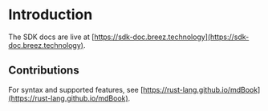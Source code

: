 # Introduction

The SDK docs are live at [https://sdk-doc.breez.technology](https://sdk-doc.breez.technology).


## Contributions

For syntax and supported features, see [https://rust-lang.github.io/mdBook](https://rust-lang.github.io/mdBook).